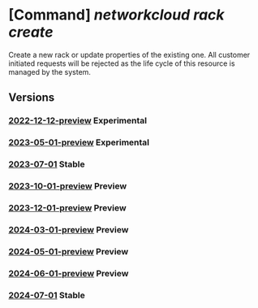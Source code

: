 # [Command] _networkcloud rack create_

Create a new rack or update properties of the existing one.
All customer initiated requests will be rejected as the life cycle of this resource is managed by the system.

## Versions

### [2022-12-12-preview](/Resources/mgmt-plane/L3N1YnNjcmlwdGlvbnMve30vcmVzb3VyY2Vncm91cHMve30vcHJvdmlkZXJzL21pY3Jvc29mdC5uZXR3b3JrY2xvdWQvcmFja3Mve30=/2022-12-12-preview.xml) **Experimental**

<!-- mgmt-plane /subscriptions/{}/resourcegroups/{}/providers/microsoft.networkcloud/racks/{} 2022-12-12-preview -->

### [2023-05-01-preview](/Resources/mgmt-plane/L3N1YnNjcmlwdGlvbnMve30vcmVzb3VyY2Vncm91cHMve30vcHJvdmlkZXJzL21pY3Jvc29mdC5uZXR3b3JrY2xvdWQvcmFja3Mve30=/2023-05-01-preview.xml) **Experimental**

<!-- mgmt-plane /subscriptions/{}/resourcegroups/{}/providers/microsoft.networkcloud/racks/{} 2023-05-01-preview -->

### [2023-07-01](/Resources/mgmt-plane/L3N1YnNjcmlwdGlvbnMve30vcmVzb3VyY2Vncm91cHMve30vcHJvdmlkZXJzL21pY3Jvc29mdC5uZXR3b3JrY2xvdWQvcmFja3Mve30=/2023-07-01.xml) **Stable**

<!-- mgmt-plane /subscriptions/{}/resourcegroups/{}/providers/microsoft.networkcloud/racks/{} 2023-07-01 -->

### [2023-10-01-preview](/Resources/mgmt-plane/L3N1YnNjcmlwdGlvbnMve30vcmVzb3VyY2Vncm91cHMve30vcHJvdmlkZXJzL21pY3Jvc29mdC5uZXR3b3JrY2xvdWQvcmFja3Mve30=/2023-10-01-preview.xml) **Preview**

<!-- mgmt-plane /subscriptions/{}/resourcegroups/{}/providers/microsoft.networkcloud/racks/{} 2023-10-01-preview -->

### [2023-12-01-preview](/Resources/mgmt-plane/L3N1YnNjcmlwdGlvbnMve30vcmVzb3VyY2Vncm91cHMve30vcHJvdmlkZXJzL21pY3Jvc29mdC5uZXR3b3JrY2xvdWQvcmFja3Mve30=/2023-12-01-preview.xml) **Preview**

<!-- mgmt-plane /subscriptions/{}/resourcegroups/{}/providers/microsoft.networkcloud/racks/{} 2023-12-01-preview -->

### [2024-03-01-preview](/Resources/mgmt-plane/L3N1YnNjcmlwdGlvbnMve30vcmVzb3VyY2Vncm91cHMve30vcHJvdmlkZXJzL21pY3Jvc29mdC5uZXR3b3JrY2xvdWQvcmFja3Mve30=/2024-03-01-preview.xml) **Preview**

<!-- mgmt-plane /subscriptions/{}/resourcegroups/{}/providers/microsoft.networkcloud/racks/{} 2024-03-01-preview -->

### [2024-05-01-preview](/Resources/mgmt-plane/L3N1YnNjcmlwdGlvbnMve30vcmVzb3VyY2Vncm91cHMve30vcHJvdmlkZXJzL21pY3Jvc29mdC5uZXR3b3JrY2xvdWQvcmFja3Mve30=/2024-05-01-preview.xml) **Preview**

<!-- mgmt-plane /subscriptions/{}/resourcegroups/{}/providers/microsoft.networkcloud/racks/{} 2024-05-01-preview -->

### [2024-06-01-preview](/Resources/mgmt-plane/L3N1YnNjcmlwdGlvbnMve30vcmVzb3VyY2Vncm91cHMve30vcHJvdmlkZXJzL21pY3Jvc29mdC5uZXR3b3JrY2xvdWQvcmFja3Mve30=/2024-06-01-preview.xml) **Preview**

<!-- mgmt-plane /subscriptions/{}/resourcegroups/{}/providers/microsoft.networkcloud/racks/{} 2024-06-01-preview -->

### [2024-07-01](/Resources/mgmt-plane/L3N1YnNjcmlwdGlvbnMve30vcmVzb3VyY2Vncm91cHMve30vcHJvdmlkZXJzL21pY3Jvc29mdC5uZXR3b3JrY2xvdWQvcmFja3Mve30=/2024-07-01.xml) **Stable**

<!-- mgmt-plane /subscriptions/{}/resourcegroups/{}/providers/microsoft.networkcloud/racks/{} 2024-07-01 -->
